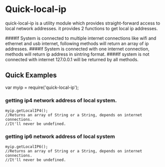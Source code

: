 # Quick-local-ip

quick-local-ip is a utility module which provides straight-forward access to local network addresses. it provides 2 functions to get local ip addresses.

####If System is connected to multiple internet connections like wifi and ethernet and usb internet, following methods will return an array of ip addresses.
####If System is connected with one internet connection, methods will return ip address in sintring format.
####If system is not connected with internet 127.0.0.1 will be returned by all methods.

## Quick Examples

var myip = require('quick-local-ip');

### getting ip4 network address of local system.

    myip.getLocalIP4();
    //Returns an array of String or a String, depends on internet connections.
    //It'll never be undefined.


### getting ip6 network address of local system

    myip.getLocalIP6();
    //Returns an array of String or a String, depends on internet connections.
    //It'll never be undefined.



